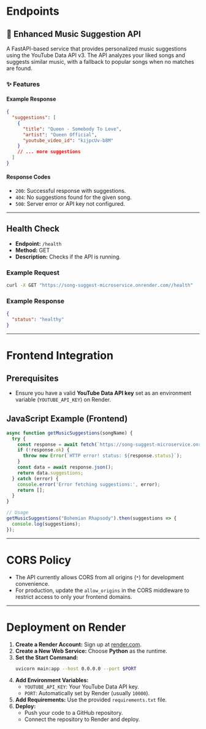 

# Endpoints

## 🎵 Enhanced Music Suggestion API

A FastAPI-based service that provides personalized music suggestions using the YouTube Data API v3. The API analyzes your liked songs and suggests similar music, with a fallback to popular songs when no matches are found.

### ✨ Features

#### Example Response
```json
{
  "suggestions": [
    {
      "title": "Queen - Somebody To Love",
      "artist": "Queen Official",
      "youtube_video_id": "kijpcUv-b8M"
    }
    // ... more suggestions
  ]
}
```

#### Response Codes
- `200`: Successful response with suggestions.
- `404`: No suggestions found for the given song.
- `500`: Server error or API key not configured.

---

## Health Check

- **Endpoint:** `/health`
- **Method:** GET
- **Description:** Checks if the API is running.

### Example Request
```bash
curl -X GET "https://song-suggest-microservice.onrender.com//health"
```

### Example Response
```json
{
  "status": "healthy"
}
```

---

# Frontend Integration

## Prerequisites
- Ensure you have a valid **YouTube Data API key** set as an environment variable (`YOUTUBE_API_KEY`) on Render.

## JavaScript Example (Frontend)
```javascript
async function getMusicSuggestions(songName) {
  try {
    const response = await fetch(`https://song-suggest-microservice.onrender.com//suggestions?song_name=${encodeURIComponent(songName)}`);
    if (!response.ok) {
      throw new Error(`HTTP error! status: ${response.status}`);
    }
    const data = await response.json();
    return data.suggestions;
  } catch (error) {
    console.error('Error fetching suggestions:', error);
    return [];
  }
}

// Usage
getMusicSuggestions("Bohemian Rhapsody").then(suggestions => {
  console.log(suggestions);
});
```

---

# CORS Policy
- The API currently allows CORS from all origins (`*`) for development convenience.
- For production, update the `allow_origins` in the CORS middleware to restrict access to only your frontend domains.

---

# Deployment on Render

1. **Create a Render Account:** Sign up at [render.com](https://render.com/).
2. **Create a New Web Service:** Choose **Python** as the runtime.
3. **Set the Start Command:**
   ```bash
   uvicorn main:app --host 0.0.0.0 --port $PORT
   ```
4. **Add Environment Variables:**
   - `YOUTUBE_API_KEY`: Your YouTube Data API key.
   - `PORT`: Automatically set by Render (usually `10000`).
5. **Add Requirements:** Use the provided `requirements.txt` file.
6. **Deploy:**
   - Push your code to a GitHub repository.
   - Connect the repository to Render and deploy.

